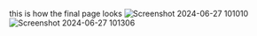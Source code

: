 this is how the final page looks
![Screenshot 2024-06-27 101010](https://github.com/saiphanidhar2003/portfolio/assets/110330228/3f33c27f-4503-4c3c-b49f-2517803a9033)
![Screenshot 2024-06-27 101306](https://github.com/saiphanidhar2003/portfolio/assets/110330228/62361294-416d-40ca-b1d8-a70d05f9ac0a)
